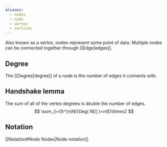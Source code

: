 ```yaml
---
aliases:
  - nodes
  - node
  - vertex
  - vertices
---
```

Also known as a vertex, nodes represent some point of data. Multiple nodes can be connected together through [[Edge|edges]].
## Degree
The [[Degree|degree]] of a node is the number of edges it connects with.
## Handshake lemma
The sum of all of the vertex degrees is double the number of edges.
$$
\sum_{i=0}^{n(N)}Deg( N[i] )=n(E)\times2
$$
## Notation
[[Notation#Node Nodes|Node notation]]
